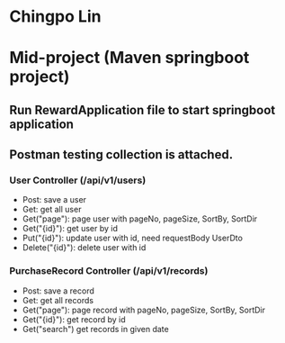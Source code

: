 
# Chingpo Lin
# Mid-project (Maven springboot project)

## Run RewardApplication file to start springboot application

## Postman testing collection is attached.

### User Controller (/api/v1/users)

- Post: save a user
- Get: get all user
- Get("page"): page user with pageNo, pageSize, SortBy, SortDir
- Get("{id}"): get user by id
- Put("{id}"): update user with id, need requestBody UserDto
- Delete("{id}"): delete user with id

### PurchaseRecord Controller (/api/v1/records)

- Post: save a record
- Get: get all records
- Get("page"): page record with pageNo, pageSize, SortBy, SortDir
- Get("{id}"): get record by id
- Get("search") get records in given date